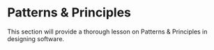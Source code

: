 # <i class="fas fa-book fa-fw"></i> Patterns & Principles

This section will provide a thorough lesson on Patterns & Principles in designing software.
 

```{tableofcontents}
```
